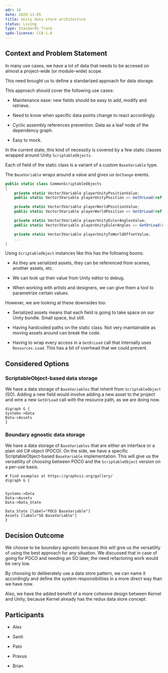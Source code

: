```yaml
---
adr: 16
date: 2020-11-05
title: Unity data store architecture
status: Living
type: Standards Track
spdx-license: CC0-1.0
---
```


## Context and Problem Statement

In many use cases, we have a lot of data that needs to be accesed on almost a project-wide (or module-wide) scope.

This need brought us to define a standarized approach for data storage. 

This approach should cover the following use cases:

* Maintenance ease: new fields should be easy to add, modify and retrieve.

* Need to know when specific data points change to react accordingly.

* Cyclic assembly references prevention. Data as a leaf node of the dependency graph.

* Easy to mock.

In the current state, this kind of necessity is covered by a few static classes wrapped around Unity `ScriptableObjects`.

Each of field of the static class is a variant of a custom `BaseVariable` type. 

The `BaseVariable` wraps around a value and gives us `OnChange` events.
```csharp
public static class CommonScriptableObjects
{
    private static Vector3Variable playerUnityPositionValue;
    public static Vector3Variable playerUnityPosition => GetOrLoad(ref playerUnityPositionValue, "ScriptableObjects/PlayerUnityPosition");

    private static Vector3Variable playerWorldPositionValue;
    public static Vector3Variable playerWorldPosition => GetOrLoad(ref playerWorldPositionValue, "ScriptableObjects/PlayerWorldPosition");

    private static Vector3Variable playerUnityEulerAnglesValue;
    public static Vector3Variable playerUnityEulerAngles => GetOrLoad(ref playerUnityEulerAnglesValue, "ScriptableObjects/PlayerUnityEulerAngles");

    private static Vector3Variable playerUnityToWorldOffsetValue;
    ...
}
```

Using `ScriptableObject` instances like this has the following boons:

- As they are serialized assets, they can be referenced from scenes, another assets, etc.

- We can look up their value from Unity editor to debug.

- When working with artists and designers, we can give them a tool to parametrize certain values.

However, we are looking at these downsides too:

- Serialized assets means that each field is going to take space on our Unity bundle. Small space, but still.

- Having hardcoded paths on the static class. Not very maintainable as moving assets around can break the code.

- Having to wrap every access in a `GetOrLoad` call that internally uses `Resources.Load`. This has a bit of overhead that we could prevent.

## Considered Options

### ScriptableObject-based data storage

We have a data storage of `BaseVariables` that inherit from `ScriptableObject` (SO). Adding a new field would involve adding a new asset to the project and wire a new `GetOrLoad` call with the resource path, as we are doing now.

```x-dot
digraph G {
Systems->Data
Data->Assets
}
```

### Boundary agnostic data storage

We have a data storage of `BaseVariables` that are either an interface or a plain old C# object (POCO). On the side, we have a specific ScriptableObject-based `BaseVariable` implementation. This will give us the versatility of choosing between POCO and the `ScriptableObject` version on a per-use basis. 

```x-dot
# Find examples at https://graphviz.org/gallery/
digraph G {


Systems->Data
Data->Assets
Data->Data_State

Data_State [label="POCO BaseVariable"]
Assets [label="SO BaseVariable"]
}
```

## Decision Outcome

We choose to be boundary agnostic because this will give us the versatility of using the best approach for any situation. We discussed that in case of going for POCO and needing an SO later, the need refactoring work would be very low.

By choosing to deliberately use a data store pattern, we can name it accordingly and define the system responsibilities in a more direct way than we have now.

Also, we have the added benefit of a more cohesive design between Kernel and Unity, because Kernel already has the redux data store concept. 

## Participants

- Alex

- Santi

- Pato

- Pravus

- Brian
